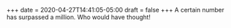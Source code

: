 +++
date = 2020-04-27T14:41:05-05:00
draft = false
+++
A certain number has surpassed a million. Who would have thought!